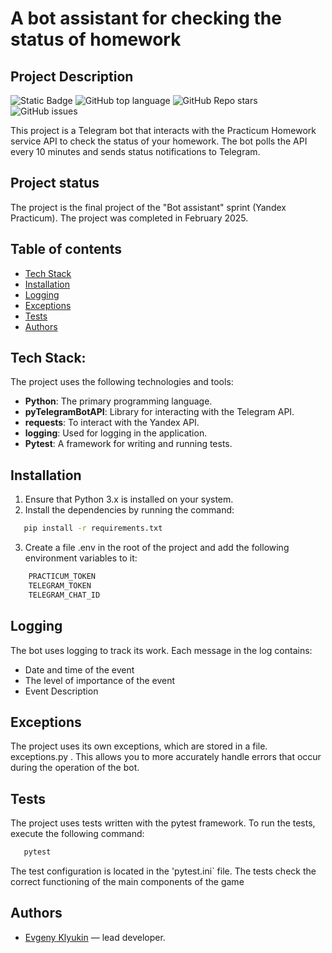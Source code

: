 # A bot assistant for checking the status of homework

## Project Description
![Static Badge](https://img.shields.io/badge/EvgenyKlyukin-homework_bot-homework_bot)
![GitHub top language](https://img.shields.io/github/languages/top/EvgenyKlyukin/homework_bot)
![GitHub Repo stars](https://img.shields.io/github/stars/EvgenyKlyukin/homework_bot)
![GitHub issues](https://img.shields.io/github/issues/EvgenyKlyukin/homework_bot)

This project is a Telegram bot that interacts with the Practicum Homework service API to check the status of your homework. The bot polls the API every 10 minutes and sends status notifications to Telegram.

## Project status
The project is the final project of the "Bot assistant" sprint (Yandex Practicum). The project was completed in February 2025.

## Table of contents
- [Tech Stack](#tech-stack)
- [Installation](#installation)
- [Logging](#logging)
- [Exceptions](#exceptions)
- [Tests](#tests)
- [Authors](#authors)

## Tech Stack:
The project uses the following technologies and tools:  

- **Python**: The primary programming language.  
- **pyTelegramBotAPI**: Library for interacting with the Telegram API.  
- **requests**: To interact with the Yandex API.  
- **logging**: Used for logging in the application.  
- **Pytest**: A framework for writing and running tests.  

## Installation
1. Ensure that Python 3.x is installed on your system.
2. Install the dependencies by running the command:
```bash
   pip install -r requirements.txt
```
3. Create a file .env in the root of the project and add the following environment variables to it:
```bash
    PRACTICUM_TOKEN
    TELEGRAM_TOKEN
    TELEGRAM_CHAT_ID
```

## Logging
The bot uses logging to track its work. Each message in the log contains:

- Date and time of the event
- The level of importance of the event
- Event Description

## Exceptions
The project uses its own exceptions, which are stored in a file. exceptions.py . This allows you to more accurately handle errors that occur during the operation of the bot.

## Tests
The project uses tests written with the pytest framework. To run the tests, execute the following command:
```bash
   pytest
```
The test configuration is located in the 'pytest.ini` file. The tests check the correct functioning of the main components of the game

## Authors
- [Evgeny Klyukin](https://github.com/EvgenyKlyukin) — lead developer.
